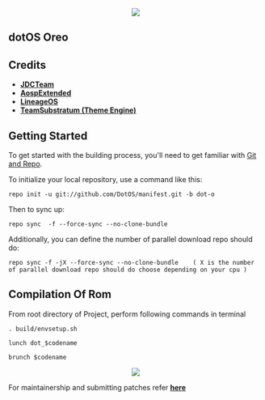 <p align="center">
<img src="https://github.com/DotOS/manifest/blob/dot-n/dotlogo.png" > 
</p>

## dotOS Oreo ##


Credits
-------
* [**JDCTeam**](https://github.com/AOSP-JF-MM)
* [**AospExtended**](https://github.com/AospExtended)
* [**LineageOS**](https://github.com/LineageOS)
* [**TeamSubstratum (Theme Engine)**](https://github.com/Substratum)


Getting Started
---------------

To get started with the building process, you'll need to get familiar with [Git and Repo](http://source.android.com/source/using-repo.html).

To initialize your local repository, use a command like this:

    repo init -u git://github.com/DotOS/manifest.git -b dot-o

Then to sync up:

    repo sync  -f --force-sync --no-clone-bundle

Additionally, you can define the number of parallel download repo should do:

    repo sync -f -jX --force-sync --no-clone-bundle    ( X is the number of parallel download repo should do choose depending on your cpu )

 Compilation Of Rom
 ----------------------------------

From root directory of Project, perform following commands in terminal

	. build/envsetup.sh
   
	lunch dot_$codename
   
	brunch $codename

<p align="center">
<img src="https://github.com/DotOS/manifest/blob/dot-n/dotlogo.png" > 
</p>

For maintainership and submitting patches refer [**here**](https://github.com/DotOS/android_vendor_dot/blob/dot-n/README.mkdn) 
